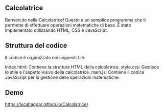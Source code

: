 ## Calcolatrice
Benvenuto nella Calcolatrice! Questo è un semplice programma che ti permette di effettuare operazioni matematiche di base. È stato implementato utilizzando HTML, CSS e JavaScript.

## Struttura del codice
Il codice è organizzato nei seguenti file:

index.html: Contiene la struttura HTML della calcolatrice.
style.css: Gestisce lo stile e l'aspetto visivo della calcolatrice.
main.js: Contiene il codice JavaScript per la gestione delle operazioni matematiche.


## Demo
https://lucahaggar.github.io/Calcolatrice/
